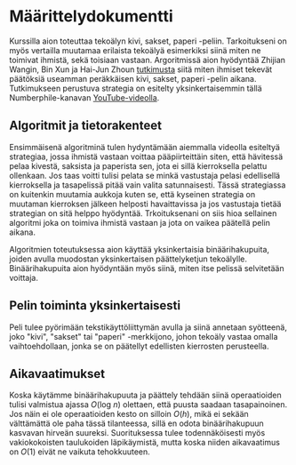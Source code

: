 # Määrittelydokumentti

Kurssilla aion toteuttaa tekoälyn kivi, sakset, paperi -peliin. Tarkoitukseni on myös vertailla muutamaa erilaista tekoälyä esimerkiksi siinä miten ne toimivat ihmistä, sekä toisiaan vastaan. Argoritmissä aion hyödyntää Zhijian Wangin, Bin Xun ja Hai-Jun Zhoun [tutkimusta](https://arxiv.org/abs/1404.5199) siitä miten ihmiset tekevät päätöksiä useamman peräkkäisen kivi, sakset, paperi -pelin aikana. Tutkimukseen perustuva strategia on esitelty yksinkertaisemmin tällä Numberphile-kanavan [YouTube-videolla](https://www.youtube.com/watch?v=rudzYPHuewc&t=201s). 

## Algoritmit ja tietorakenteet

Ensimmäisenä algoritminä tulen hydyntämään aiemmalla videolla esiteltyä strategiaa, jossa ihmistä vastaan voittaa pääpiirteittäin siten, että hävitessä pelaa kivestä, saksista ja paperista sen, jota ei sillä kierroksella pelattu ollenkaan. Jos taas voitti tulisi pelata se minkä vastustaja pelasi edellisellä kierroksella ja tasapelissä pitää vain valita satunnaisesti. Tässä strategiassa on kuitenkin muutamia aukkoja kuten se, että kyseinen strategia on muutaman kierroksen jälkeen helposti havaittavissa ja jos vastustaja tietää strategian on sitä helppo hyödyntää. Trkoituksenani on siis hioa sellainen algoritmi joka on toimiva ihmistä vastaan ja jota on vaikea päätellä pelin aikana. 

Algoritmien toteutuksessa aion käyttää yksinkertaisia binäärihakupuita, joiden avulla muodostan yksinkertaisen päättelyketjun tekoälylle. Binäärihakupuita aion hyödyntään myös siinä, miten itse pelissä selvitetään voittaja.

## Pelin toiminta yksinkertaisesti

Peli tulee pyörimään tekstikäyttöliittymän avulla ja siinä annetaan syötteenä, joko "kivi", "sakset" tai "paperi" -merkkijono, johon tekoäly vastaa omalla vaihtoehdollaan, jonka se on päätellyt edellisten kierrosten perusteella. 

## Aikavaatimukset

Koska käytämme binäärihakupuuta ja päättely tehdään siinä operaatioiden tulisi valmistua ajassa *O*(log *n*) olettaen, että puusta saadaan tasapainoinen. Jos näin ei ole operaatioiden kesto on silloin *O*(*h*), mikä ei sekään välttämättä ole paha tässä tilanteessa, sillä en odota binäärihakupuun kasvavan hirveän suureksi. Suorituksessa tulee todennäköisesti myös vakiokokoisten taulukoiden läpikäymistä, mutta koska niiden aikavaatimus on *O*(1) eivät ne vaikuta tehokkuuteen.
   
